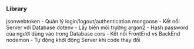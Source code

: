 ### Library

jsonwebtoken - Quản lý login/logout/authentication
mongoose - Kết nối Server với Database
dotenv - Lấy biến môi trường
argon2 - Hash password của người dùng vào trong Database
cors - Kết nối FrontEnd vs BackEnd
nodemon - Tự động khởi động Server khi code thay đổi
